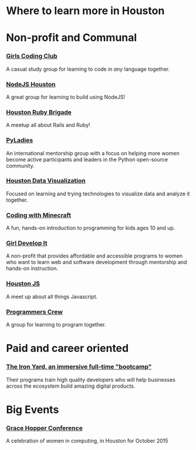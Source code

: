 # Where to learn more in Houston


# Non-profit and Communal
### [Girls Coding Club](http://www.meetup.com/Girls-Coding-Club/)

A casual study group for learning to code in *any* language together.

### [NodeJS Houston](http://www.meetup.com/NodejsHouston/)

A great group for learning to build using NodeJS!

### [Houston Ruby Brigade](http://www.meetup.com/HoustonRuby/)

A meetup all about Rails and Ruby!

### [PyLadies](http://www.meetup.com/PyLadies-HTX/)
An international mentorship group with a focus on helping more women become active participants and leaders in the Python open-source community.

### [Houston Data Visualization](http://www.meetup.com/Houston-Data-Visualization-Meetup/)

Focused on learning and trying technologies to visualize data and analyze it together.

### [Coding with Minecraft](http://classes.codeparkhouston.com/)

A fun, hands-on introduction to programming for kids ages 10 and up.

### [Girl Develop It](http://www.meetup.com/Girl-Develop-It-Houston/)

A non-profit that provides affordable and accessible programs to women who want to learn web and software development through mentorship and hands-on instruction.

### [Houston JS](http://www.meetup.com/houston-js/)

A meet up about all things Javascript.

### [Programmers Crew](http://www.meetup.com/Programmers-crew/)

A group for learning to program together.



# Paid and career oriented

### [The Iron Yard, an immersive full-time "bootcamp"](https://www.theironyard.com/locations/houston.html)
Their programs train high quality developers who will help businesses across the ecosystem build amazing digital products.


# Big Events
### [Grace Hopper Conference](http://gracehopper.org/)
A celebration of women in computing, in Houston for October 2015

